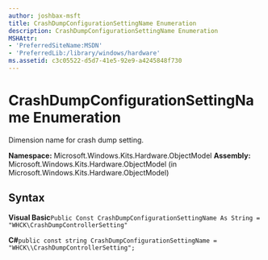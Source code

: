 ```yaml
---
author: joshbax-msft
title: CrashDumpConfigurationSettingName Enumeration
description: CrashDumpConfigurationSettingName Enumeration
MSHAttr:
- 'PreferredSiteName:MSDN'
- 'PreferredLib:/library/windows/hardware'
ms.assetid: c3c05522-d5d7-41e5-92e9-a4245848f730
---
```


# CrashDumpConfigurationSettingName Enumeration


Dimension name for crash dump setting.

**Namespace:** Microsoft.Windows.Kits.Hardware.ObjectModel **Assembly:** Microsoft.Windows.Kits.Hardware.ObjectModel (in Microsoft.Windows.Kits.Hardware.ObjectModel)

## Syntax


**Visual Basic**`Public Const CrashDumpConfigurationSettingName As String = "WHCK\CrashDumpControllerSetting"`

**C#**`public const string CrashDumpConfigurationSettingName = "WHCK\\CrashDumpControllerSetting";`

 

 






